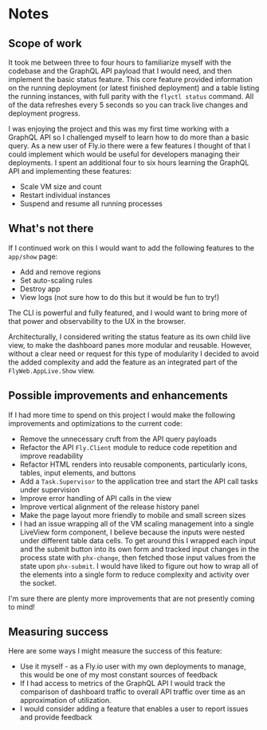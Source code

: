 # Notes

## Scope of work

It took me between three to four hours to familiarize myself with the codebase and the GraphQL API payload that I would need,
and then implement the basic status feature. This core feature provided information on the running deployment (or latest
finished deployment) and a table listing the running instances, with full parity with the `flyctl status` command. All of the
data refreshes every 5 seconds so you can track live changes and deployment progress.

I was enjoying the project and this was my first time working with a GraphQL API so I challenged myself to learn how
to do more than a basic query. As a new user of Fly.io there were a few features I thought of that I could implement which would
be useful for developers managing their deployments. I spent an additional four to six hours learning the GraphQL API and 
implementing these features:

  * Scale VM size and count
  * Restart individual instances
  * Suspend and resume all running processes

## What's not there

If I continued work on this I would want to add the following features to the `app/show` page:

  * Add and remove regions
  * Set auto-scaling rules
  * Destroy app
  * View logs (not sure how to do this but it would be fun to try!)

The CLI is powerful and fully featured, and I would want to bring more of that power and observability to the UX in the browser.

Architecturally, I considered writing the status feature as its own child live view, to make the dashboard panes more modular and
reusable. However, without a clear need or request for this type of modularity I decided to avoid the added complexity and add
the feature as an integrated part of the `FlyWeb.AppLive.Show` view.

## Possible improvements and enhancements

If I had more time to spend on this project I would make the following improvements and optimizations to the current code:

  * Remove the unnecessary cruft from the API query payloads
  * Refactor the API `Fly.Client` module to reduce code repetition and improve readability
  * Refactor HTML renders into reusable components, particularly icons, tables, input elements, and buttons
  * Add a `Task.Supervisor` to the application tree and start the API call tasks under supervision
  * Improve error handling of API calls in the view
  * Improve vertical alignment of the release history panel
  * Make the page layout more friendly to mobile and small screen sizes
  * I had an issue wrapping all of the VM scaling management into a single LiveView form component, I believe because the inputs were
  nested under different table data cells. To get around this I wrapped each input and the submit button into its own form and tracked
  input changes in the process state with `phx-change`, then fetched those input values from the state upon `phx-submit`. I would have
  liked to figure out how to wrap all of the elements into a single form to reduce complexity and activity over the socket.

I'm sure there are plenty more improvements that are not presently coming to mind!

## Measuring success

Here are some ways I might measure the success of this feature:

  * Use it myself - as a Fly.io user with my own deployments to manage, this would be one of my most constant sources of feedback
  * If I had access to metrics of the GraphQL API I would track the comparison of dashboard traffic to overall API traffic over time as
  an approximation of utilization.
  * I would consider adding a feature that enables a user to report issues and provide feedback